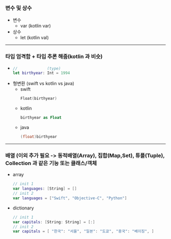 ### 변수 및 상수
* 변수
  * var (kotlin var)
* 상수
  * let (kotlin val)
---
### 타입 엄격함 + 타입 추론 해줌(kotlin 과 비슷)
* ```swift
  //             (type)
  let birthyear: Int = 1994
* 형변환 (swift vs kotlin vs java)
  * swift
    ```swift
    Float(birthyear) 
  * kotlin
    ```kotlin
    birthyear as Float
  * java
    ```java
    (float)birthyear
---
### 배열 (이외 추가 필요 -> 동적배열(Array), 집합(Map,Set), 튜플(Tuple), Collection 과 같은 기능 또는 클래스/객체
* array
  ```swift
  // init 1
  var languages: [String] = []
  // init 2
  var languages = ["Swift", "Objective-C", "Python"]
* dictionary
  ```swift
  // init 1
  var capitals: [String: String] = [:]
  // init 2
  var capitals = [ "한국": "서울", "일본": "도쿄", "중국": "베이징", ]
  
